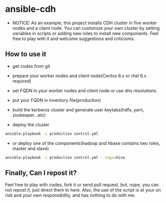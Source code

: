 # ansible-cdh


* NOTICE: As an example, this project installs CDH cluster in five worker nodes and a client node. You can customize your own cluster by setting variables in scripts or adding new roles to install new components. Feel free to play with it and welcome suggestions and criticisms.

## How to use it

* get codes from git

* prepare your worker nodes and client node(Centos 6.x or rhel 6.x required)

* set FQDN in your worker nodes and client node or use dns resolutions.

* put your FQDN in inventory file(production)

* build the kerberos cluster and generate user keytabs(hdfs, yarn, zookeeper...etc)

* deploy the cluster
``` bash
ansible-playbook -i production control.yml
```
* or deploy one of the components(hadoop and hbase contains two roles, master and slave)
```bash
ansible-playbook -i production control.yml --tags=hive
```

## Finally, Can I repost it?

Feel free to play with codes, fork it or send pull request, but, nope, you can not repost it, just direct them to here. Also, the use of the script is at your on risk and your own responsibility, and has nothing to do with me.

